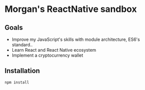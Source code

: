 # Morgan's ReactNative sandbox

## Goals
- Improve my JavaScript's skills with module architecture, ES6's standard..
- Learn React and React Native ecosystem
- Implement a cryptocurrency wallet

## Installation
``` bash
npm install
```